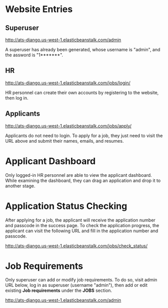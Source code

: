# Website Entries

## Superuser
http://ats-django.us-west-1.elasticbeanstalk.com/admin

A superuser has already been generated, whose username is "admin", and the assword is "1*******".

## HR
http://ats-django.us-west-1.elasticbeanstalk.com/jobs/login/

HR personnel can create their own accounts by registering to the website, then log in.

## Applicants
http://ats-django.us-west-1.elasticbeanstalk.com/jobs/apply/

Applicants do not need to login. To apply for a job, they just need to visit the URL above and submit their
names, emails, and resumes.

# Applicant Dashboard

Only logged-in HR personnel are able to view the applicant dashboard. While examining the dashboard, they can
drag an application and drop it to another stage.

# Application Status Checking

After applying for a job, the applicant will receive the application number and passcode in the success page.
To check the application progress, the applicant can visit the following URL and fill in the application number and passcode.

http://ats-django.us-west-1.elasticbeanstalk.com/jobs/check_status/

# Job Requirements

Only superuser can add or modify job requirements. To do so, visit admin URL below, log in as superuser (username "admin"), then add or edit existing **Job requirements** under the **JOBS** section.

http://ats-django.us-west-1.elasticbeanstalk.com/admin
